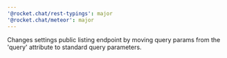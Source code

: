 ```yaml
---
'@rocket.chat/rest-typings': major
'@rocket.chat/meteor': major
---
```


Changes settings public listing endpoint by moving query params from the 'query' attribute to standard query parameters.

